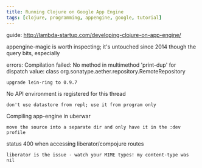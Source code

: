 ```yaml
---
title: Running Clojure on Google App Engine
tags: [clojure, programming, appengine, google, tutorial]
---
```


guide:
  http://lambda-startup.com/developing-clojure-on-app-engine/

appengine-magic is worth inspecting; it's untouched since 2014 though
  the query bits, especially

errors:
  Compilation failed: No method in multimethod 'print-dup' for dispatch value:
  class org.sonatype.aether.repository.RemoteRepository

    upgrade lein-ring to 0.9.7

  No API environment is registered for this thread

    don't use datastore from repl; use it from program only

  Compiling app-engine in uberwar

    move the source into a separate dir and only have it in the :dev profile

  status 400 when accessing liberator/compojure routes

    liberator is the issue - watch your MIME types! my content-type was nil
